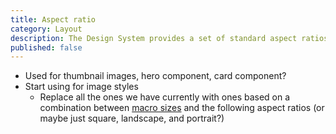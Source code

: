 ```yaml
---
title: Aspect ratio
category: Layout
description: The Design System provides a set of standard aspect ratios, based on industry standards. Using standard ratios can help with responsive designs by ensuring elements, such as images, videos, containers, and other components, can scale to the window or their container while preserving their intended proportions.
published: false
---
```


<!--twig
{% set aspect_ratios = [
  {
    token: "square",
    value: "1 : 1",
    description: "Most useful for illustrations and profile pictures, which are often fully rounded. Also best for Hero images and video backgrounds at <a href=\"/layout/breakpoints\">extra small breakpoints</a> and below.",
  },
  {
    token: "landscape",
    value: "4 : 3",
    description: "Best for regular photography.",
  },
  {
    token: "portrait",
    value: "3 : 4",
    description: "Best for regular photography.",
  },
  {
    token: "widescreen",
    value: "16 : 9",
    description: "Best for Hero images and video backgrounds at medium breakpoints and below.",
  },
  {
    token: "ultrawide",
    value: "21 : 9",
    description: "Best for Hero images and video backgrounds at breakpoints above medium.",
  },
] %}

<dl class="aspect-ratio-chart font-variant-tabular-nums dl--semantic">
  {% for aspect_ratio in aspect_ratios %}
    <div>
      <dt><code>{{ aspect_ratio.token }}</code></dt>
      <dd style="aspect-ratio: var(--tcds-aspect-ratio-{{ aspect_ratio.token }})">
        {{ aspect_ratio.value }}
      </dd>
    </div>
  {% endfor %}
</dl>
twig-->

* Used for thumbnail images, hero component, card component?
* Start using for image styles
  * Replace all the ones we have currently with ones based on a combination between [macro sizes](/layout/space-and-size) and the following aspect ratios (or maybe just square, landscape, and portrait?)